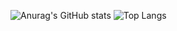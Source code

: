 ![Anurag's GitHub stats](https://github-readme-stats.vercel.app/api?username=LeoTerryMaster&show_icons=true&theme=transparent)
![Top Langs](https://github-readme-stats.vercel.app/api/top-langs/?username=LeoTerryMaster&hide_progress=false&langs_count)

